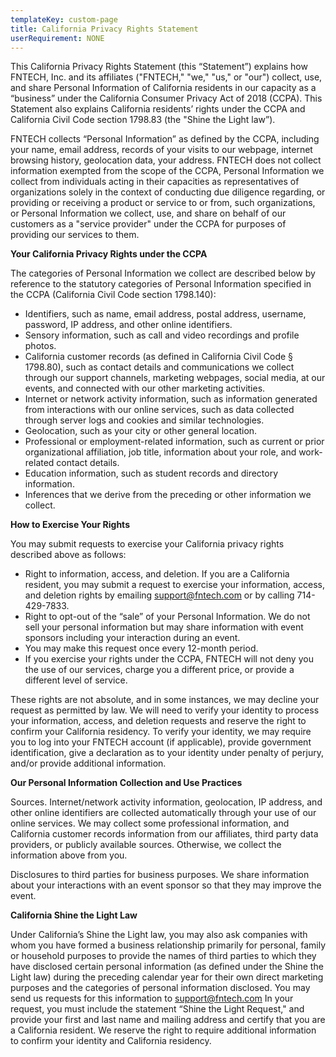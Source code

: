 ```yaml
---
templateKey: custom-page
title: California Privacy Rights Statement
userRequirement: NONE
---
```

This California Privacy Rights Statement (this “Statement”) explains how FNTECH, Inc. and its affiliates ("FNTECH," "we," "us," or "our") collect, use, and share Personal Information of California residents in our capacity as a “business” under the California Consumer Privacy Act of 2018 (CCPA). This Statement also explains California residents’ rights under the CCPA and California Civil Code section 1798.83 (the "Shine the Light law”).

FNTECH collects “Personal Information” as defined by the CCPA, including your name, email address, records of your visits to our webpage, internet browsing history, geolocation data, your address. FNTECH does not collect information exempted from the scope of the CCPA, Personal Information we collect from individuals acting in their capacities as representatives of organizations solely in the context of conducting due diligence regarding, or providing or receiving a product or service to or from, such organizations, or Personal Information we collect, use, and share on behalf of our customers as a "service provider" under the CCPA for purposes of providing our services to them.

**Your California Privacy Rights under the CCPA**

The categories of Personal Information we collect are described below by reference to the statutory categories of Personal Information specified in the CCPA (California Civil Code section 1798.140):

* Identifiers, such as name, email address, postal address, username, password, IP address, and other online identifiers.
* Sensory information, such as call and video recordings and profile photos.
* California customer records (as defined in California Civil Code § 1798.80), such as contact details and communications we collect through our support channels, marketing webpages, social media, at our events, and connected with our other marketing activities.
* Internet or network activity information, such as information generated from interactions with our online services, such as data collected through server logs and cookies and similar technologies.
* Geolocation, such as your city or other general location.
* Professional or employment-related information, such as current or prior organizational affiliation, job title, information about your role, and work-related contact details.
* Education information, such as student records and directory information.
* Inferences that we derive from the preceding or other information we collect.

**How to Exercise Your Rights**

You may submit requests to exercise your California privacy rights described above as follows:

* Right to information, access, and deletion. If you are a California resident, you may submit a request to exercise your information, access, and deletion rights by emailing [support@fntech.com](<>) or by calling 714-429-7833.
* Right to opt-out of the “sale” of your Personal Information. We do not sell your personal information but may share information with event sponsors including your interaction during an event.
* You may make this request once every 12-month period.
* If you exercise your rights under the CCPA, FNTECH will not deny you the use of our services, charge you a different price, or provide a different level of service.

These rights are not absolute, and in some instances, we may decline your request as permitted by law. We will need to verify your identity to process your information, access, and deletion requests and reserve the right to confirm your California residency. To verify your identity, we may require you to log into your FNTECH account (if applicable), provide government identification, give a declaration as to your identity under penalty of perjury, and/or provide additional information.

**Our Personal Information Collection and Use Practices**

Sources. Internet/network activity information, geolocation, IP address, and other online identifiers are collected automatically through your use of our online services. We may collect some professional information, and California customer records information from our affiliates, third party data providers, or publicly available sources. Otherwise, we collect the information above from you.

Disclosures to third parties for business purposes. We share information about your interactions with an event sponsor so that they may improve the event.

**California Shine the Light Law**

Under California’s Shine the Light law, you may also ask companies with whom you have formed a business relationship primarily for personal, family or household purposes to provide the names of third parties to which they have disclosed certain personal information (as defined under the Shine the Light law) during the preceding calendar year for their own direct marketing purposes and the categories of personal information disclosed. You may send us requests for this information to support@fntech.com In your request, you must include the statement “Shine the Light Request," and provide your first and last name and mailing address and certify that you are a California resident. We reserve the right to require additional information to confirm your identity and California residency.